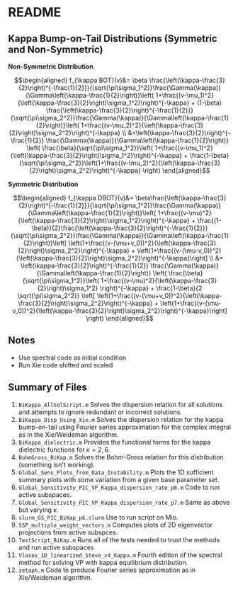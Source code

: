 # README
## Kappa Bump-on-Tail Distributions (Symmetric and Non-Symmetric)
**Non-Symmetric Distribution**
```math
\begin{aligned}
f_{\kappa BOT}(v)&=  \beta \frac{\left(\kappa-\frac{3}{2}\right)^{-\frac{1}{2}}}{\sqrt{\pi\sigma_1^2}}\frac{\Gamma(\kappa)}{\Gamma\left(\kappa-\frac{1}{2}\right)}\left( 1+\frac{(v-\mu_1)^2}{\left(\kappa-\frac{3}{2}\right)\sigma_1^2}\right)^{-\kappa} + (1-\beta) \frac{\left(\kappa-\frac{3}{2}\right)^{-\frac{1}{2}}}{\sqrt{\pi\sigma_2^2}}\frac{\Gamma(\kappa)}{\Gamma\left(\kappa-\frac{1}{2}\right)}\left( 1+\frac{(v-\mu_2)^2}{\left(\kappa-\frac{3}{2}\right)\sigma_2^2}\right)^{-\kappa} \\
 &=\left(\kappa-\frac{3}{2}\right)^{-\frac{1}{2}} \frac{\Gamma(\kappa)}{\Gamma\left(\kappa-\frac{1}{2}\right)} \left( \frac{\beta}{\sqrt{\pi\sigma_1^2}}\left( 1+\frac{(v-\mu_1)^2}{\left(\kappa-\frac{3}{2}\right)\sigma_1^2}\right)^{-\kappa} +  \frac{1-\beta}{\sqrt{\pi\sigma_2^2}}\left(1+\frac{(v-\mu_2)^2}{\left(\kappa-\frac{3}{2}\right)\sigma_2^2}\right)^{-\kappa} \right)
\end{aligned}
```

**Symmetric Distribution**
```math
\begin{aligned}
f_{\kappa DBOT}(v)&=  \beta\frac{\left(\kappa-\frac{3}{2}\right)^{-\frac{1}{2}}}{\sqrt{\pi\sigma_1^2}}\frac{\Gamma(\kappa)}{\Gamma\left(\kappa-\frac{1}{2}\right)}\left( 1+\frac{(v-\mu)^2}{\left(\kappa-\frac{3}{2}\right)\sigma_1^2}\right)^{-\kappa} + \frac{(1-\beta)}{2}\frac{\left(\kappa-\frac{3}{2}\right)^{-\frac{1}{2}}}{\sqrt{\pi\sigma_2^2}}\frac{\Gamma(\kappa)}{\Gamma\left(\kappa-\frac{1}{2}\right)}\left[ \left(1+\frac{(v-(\mu+v_0))^2}{\left(\kappa-\frac{3}{2}\right)\sigma_2^2}\right)^{-\kappa} + \left(1+\frac{(v-(\mu-v_0))^2}{\left(\kappa-\frac{3}{2}\right)\sigma_2^2}\right)^{-\kappa}\right] \\
 &=  \left(\kappa-\frac{3}{2}\right)^{-\frac{1}{2}} \frac{\Gamma(\kappa)}{\Gamma\left(\kappa-\frac{1}{2}\right)} \left( \frac{\beta}{\sqrt{\pi\sigma_1^2}}\left( 1+\frac{(v-\mu)^2}{\left(\kappa-\frac{3}{2}\right)\sigma_1^2} \right)^{-\kappa} + \frac{1-\beta}{2 \sqrt{\pi\sigma_2^2}} \left[ \left(1+\frac{(v-(\mu+v_0))^2}{\left(\kappa-\frac{3}{2}\right)\sigma_2^2}\right)^{-\kappa} + \left(1+\frac{(v-(\mu-v_0))^2}{\left(\kappa-\frac{3}{2}\right)\sigma_2^2}\right)^{-\kappa}\right] \right)
\end{aligned}
```

## Notes
- Use spectral code as initial condition
- Run Xie code shifted and scaled

## Summary of Files
1. `BiKappa_AllSolScript.m` Solves the dispersion relation for all solutions and attempts to ignore redundant or incorrect solutions.
3. `BiKappa_Disp_Using_Xie.m` Solves the dispersion relation for the kappa bump-on-tail using Fourier series approximation for the complex integral as in the Xie/Weideman algorithm.
3. `BiKappa_dielectric.m` Provides the functional forms for the kappa dielectric functions for $\kappa=2,6$.
4. `BohmGross_BiKap.m` Solves the Bohm-Gross relation for this distribution (something isn't working).
1. `Global_Sens_Plots_from_Data_Instability.m` Plots the 1D sufficient summary plots with some variation from a given base parameter set. 
2. `Global_Sensitivity_PIC_VP_Kappa_dispersion_rate_p6.m` Code to run active subspaces.
2. `Global_Sensitivity_PIC_VP_Kappa_dispersion_rate_p7.m` Same as above but varying $\kappa$.
7. `slurm_GS_PIC_BiKap_p6.slurm` Use to run script on Mio.
4. `SSP_multiple_weight_vectors.m` Computes plots of 2D eigenvector projections from active subspces.
5. `TestScript_BiKap.m` Runs all of the tests needed to trust the methods and run active subspaces
5. `Vlasov_1D_linearized_Steve_v4_Kappa.m` Fourth edition of the spectral method for solving VP with kappa equilibrium distribution.
8. `zetaph.m` Code to produce Fourier series approximation as in Xie/Weideman algorithm.

